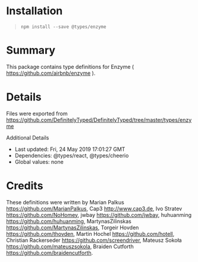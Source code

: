 # Installation
> `npm install --save @types/enzyme`

# Summary
This package contains type definitions for Enzyme ( https://github.com/airbnb/enzyme ).

# Details
Files were exported from https://github.com/DefinitelyTyped/DefinitelyTyped/tree/master/types/enzyme

Additional Details
 * Last updated: Fri, 24 May 2019 17:01:27 GMT
 * Dependencies: @types/react, @types/cheerio
 * Global values: none

# Credits
These definitions were written by Marian Palkus <https://github.com/MarianPalkus>, Cap3 <http://www.cap3.de>, Ivo Stratev <https://github.com/NoHomey>, jwbay <https://github.com/jwbay>, huhuanming <https://github.com/huhuanming>, MartynasZilinskas <https://github.com/MartynasZilinskas>, Torgeir Hovden <https://github.com/thovden>, Martin Hochel <https://github.com/hotell>, Christian Rackerseder <https://github.com/screendriver>, Mateusz Sokoła <https://github.com/mateuszsokola>, Braiden Cutforth <https://github.com/braidencutforth>.
